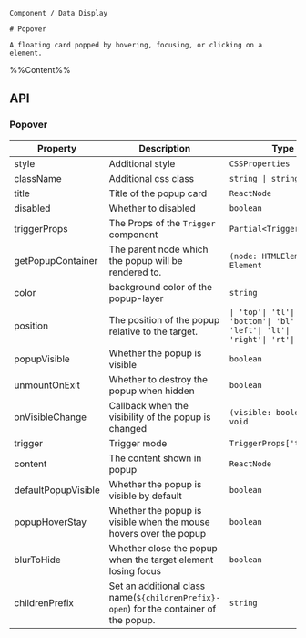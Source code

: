 `````
Component / Data Display

# Popover

A floating card popped by hovering, focusing, or clicking on a element.
`````

%%Content%%

## API

### Popover

|Property|Description|Type|DefaultValue|Version|
|---|---|---|---|---|
|style|Additional style|`CSSProperties`|`-`|-|
|className|Additional css class|`string \| string[]`|`-`|-|
|title|Title of the popup card|`ReactNode`|`-`|-|
|disabled|Whether to disabled|`boolean`|`-`|2.11.0|
|triggerProps|The Props of the `Trigger` component|`Partial<TriggerProps>`|`-`|-|
|getPopupContainer|The parent node which the popup will be rendered to.|`(node: HTMLElement) => Element`|`-`|-|
|color|background color of the popup-layer|`string`|`-`|2.22.0|
|position|The position of the popup relative to the target.|`\| 'top'\| 'tl'\| 'tr'\| 'bottom'\| 'bl'\| 'br'\| 'left'\| 'lt'\| 'lb'\| 'right'\| 'rt'\| 'rb'`|`top`|-|
|popupVisible|Whether the popup is visible|`boolean`|`-`|-|
|unmountOnExit|Whether to destroy the popup when hidden|`boolean`|`true`|-|
|onVisibleChange|Callback when the visibility of the popup is changed|`(visible: boolean) => void`|`-`|-|
|trigger|Trigger mode|`TriggerProps['trigger']`|`hover`|-|
|content|The content shown in popup|`ReactNode`|`-`|-|
|defaultPopupVisible|Whether the popup is visible by default|`boolean`|`-`|-|
|popupHoverStay|Whether the popup is visible when the mouse hovers over the popup|`boolean`|`true`|-|
|blurToHide|Whether close the popup when the target element losing focus|`boolean`|`true`|-|
|childrenPrefix|Set an additional class name(`${childrenPrefix}-open`) for the container of the popup.|`string`|`-`|-|
